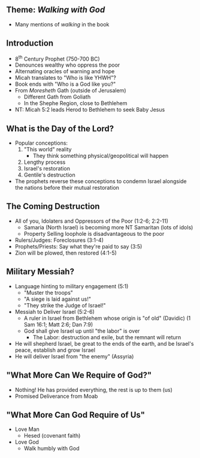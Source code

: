 ## Theme: *Walking with God*

- Many mentions of *walking* in the book

## Introduction

- 8<sup>th</sup> Century Prophet (750-700 BC)
- Denounces wealthy who oppress the poor
- Alternating oracles of warning and hope
- Micah translates to "Who is like YHWH"?
- Book ends with "Who is a God like you?"
- From *Moresheth* Gath (outside of Jerusalem)
	- Different Gath from Goliath
	- In the Shephe Region, close to Bethlehem
- NT: Micah 5:2 leads Herod to Bethlehem to seek Baby Jesus

## What is the Day of the Lord?

- Popular conceptions:
	1. "This world" reality
		- They think something physical/geopolitical will happen
	2. Lengthy process
	3. Israel's restoration
	4. Gentile's destruction
- The prophets reverse these conceptions to condemn Israel alongside the nations before their mutual restoration

## The Coming Destruction

- All of you, Idolaters and Oppressors of the Poor (1:2-6; 2:2-11)
	- Samaria (North Israel) is becoming more NT Samaritan (lots of idols)
	- Property Selling loophole is disadvantageous to the poor
- Rulers/Judges: Foreclosures (3:1-4)
- Prophets/Priests: Say what they're paid to say (3:5)
- Zion will be plowed, then restored (4:1-5)

## Military Messiah?

- Language hinting to military engagement (5:1)
	- "Muster the troops"
	- "A siege is laid against us!"
	- "They strike the Judge of Israel!"
- Messiah to Deliver Israel (5:2-6)
	- A ruler in Israel from Bethlehem whose origin is "of old" (Davidic) (1 Sam 16:1; Matt 2:6; Dan 7:9)
	- God shall give Israel up until "the labor" is over 
		- The Labor: destruction and exile, but the remnant will return
- He will shepherd Israel, be great to the ends of the earth, and be Israel's peace, establish and grow Israel
- He will deliver Israel from "the enemy" (Assyria)

## "What More Can We Require of God?"

- Nothing! He has provided everything, the rest is up to them (us)
- Promised Deliverance from Moab

## "What More Can God Require of Us"

- Love Man
	- Hesed (covenant faith)
- Love God
	- Walk humbly with God